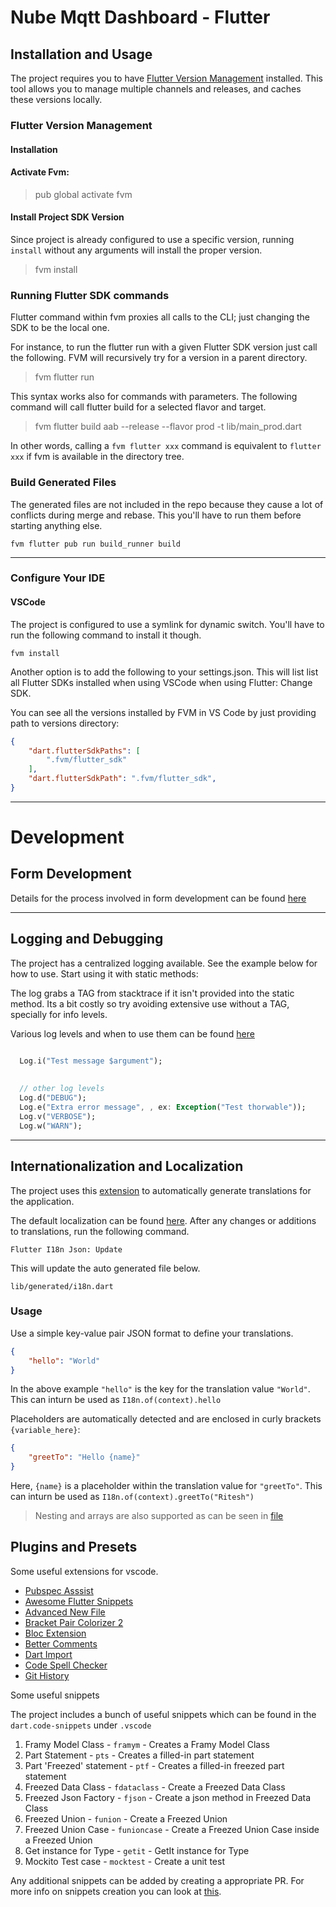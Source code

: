# Nube Mqtt Dashboard - Flutter


## Installation and Usage

The project requires you to have [Flutter Version Management](https://github.com/leoafarias/fvm) installed. This tool allows you to manage multiple channels and releases, and caches these versions locally.

### Flutter Version Management

#### **Installation**

#### Activate Fvm:

> pub global activate fvm

#### Install Project SDK Version 

Since project is already configured to use a specific version, running `install` without any arguments will install the proper version.

> fvm install

### Running Flutter SDK commands
Flutter command within fvm proxies all calls to the CLI; just changing the SDK to be the local one.

For instance, to run the flutter run with a given Flutter SDK version just call the following. FVM will recursively try for a version in a parent directory.

> fvm flutter run

This syntax works also for commands with parameters. The following command will call flutter build for a selected flavor and target.

> fvm flutter build aab --release --flavor prod -t lib/main_prod.dart

In other words, calling a `fvm flutter xxx` command is equivalent to `flutter xxx` if fvm is available in the directory tree.


### Build Generated Files
The generated files are not included in the repo because they cause a lot of conflicts during merge and rebase. This you'll have to run them before starting anything else. 

```
fvm flutter pub run build_runner build 
```

---

### Configure Your IDE

#### VSCode

The project is configured to use a symlink for dynamic switch. You'll have to run the following command to install it though. 

```
fvm install
```

Another option is to add the following to your settings.json. This will list list all Flutter SDKs installed when using VSCode when using Flutter: Change SDK.

You can see all the versions installed by FVM in VS Code by just providing path to versions directory:

````json
{
    "dart.flutterSdkPaths": [
        ".fvm/flutter_sdk"
    ],
    "dart.flutterSdkPath": ".fvm/flutter_sdk",
}
````


---

# Development

## Form Development

Details for the process involved in form development can be found [here](documents/guideline/FORMS.md)

---

## Logging and Debugging 

The project has a centralized logging available. See the example below for how to use. Start using it with static methods: 

The log grabs a TAG from stacktrace if it isn't provided into the static method. Its a bit costly so try avoiding extensive use without a TAG, specially for info levels. 

Various log levels and when to use them can be found [here](documents/LOG.md)

````dart

  Log.i("Test message $argument");
  
  
  // other log levels
  Log.d("DEBUG");
  Log.e("Extra error message", , ex: Exception("Test thorwable"));
  Log.v("VERBOSE");
  Log.w("WARN");


````
---
## Internationalization and Localization

The project uses this [extension](https://marketplace.visualstudio.com/items?itemName=esskar.vscode-flutter-i18n-json) to automatically generate translations for the application. 

The default localization can be found [here](i18n/en-US.json). After any changes or additions to translations, run the following command. 

```
Flutter I18n Json: Update
```

This will update the auto generated file below.


```
lib/generated/i18n.dart
```

### Usage

Use a simple key-value pair JSON format to define your translations.

```json
{
    "hello": "World"
}
```

In the above example `"hello"` is the key for the translation value `"World"`. This can inturn be used as `I18n.of(context).hello`

Placeholders are automatically detected and are enclosed in curly brackets `{variable_here}`:

```json
{
    "greetTo": "Hello {name}"
}
``` 

Here, `{name}` is a placeholder within the translation value for `"greetTo"`. This can inturn be used as `I18n.of(context).greetTo("Ritesh")`

> Nesting and arrays are also supported as can be seen in [file](i18n/en-US.json)

## Plugins and Presets

Some useful extensions for vscode. 

- [Pubspec Asssist](https://marketplace.visualstudio.com/items?itemName=jeroen-meijer.pubspec-assist)
- [Awesome Flutter Snippets](https://marketplace.visualstudio.com/items?itemName=Nash.awesome-flutter-snippets)
- [Advanced New File](https://marketplace.visualstudio.com/items?itemName=patbenatar.advanced-new-file)
- [Bracket Pair Colorizer 2](https://marketplace.visualstudio.com/items?itemName=CoenraadS.bracket-pair-colorizer-2)
- [Bloc Extension](https://marketplace.visualstudio.com/items?itemName=FelixAngelov.bloc)
- [Better Comments](https://marketplace.visualstudio.com/items?itemName=aaron-bond.better-comments)
- [Dart Import](https://marketplace.visualstudio.com/items?itemName=luanpotter.dart-import)
- [Code Spell Checker](https://marketplace.visualstudio.com/items?itemName=streetsidesoftware.code-spell-checker)
- [Git History](https://marketplace.visualstudio.com/items?itemName=donjayamanne.githistory)

Some useful snippets 

The project includes a bunch of useful snippets which can be found in the `dart.code-snippets` under `.vscode`

1. Framy Model Class - `framym` - Creates a Framy Model Class
1. Part Statement - `pts` - Creates a filled-in part statement
1.  Part 'Freezed' statement - `ptf` - Creates a filled-in freezed part statement
1. Freezed Data Class - `fdataclass` - Create a Freezed Data Class
1. Freezed Json Factory - `fjson` - Create a json method in Freezed Data Class
1. Freezed Union  - `funion` - Create a Freezed Union
1. Freezed Union Case - `funioncase` - Create a Freezed Union Case inside a Freezed Union
1. Get instance for Type - `getit` - GetIt instance for Type
1. Mockito Test case - `mocktest` - Create a unit test 

Any additional snippets can be added by creating a appropriate PR. For more info on snippets creation you can look at [this](https://code.visualstudio.com/docs/editor/userdefinedsnippets#_create-your-own-snippets).
